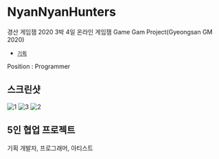 # NyanNyanHunters
경산 게임잼 2020 3박 4일 온라인 게임잼
Game Gam Project(Gyeongsan GM 2020)

- [`기획`](https://www.notion.so/39b60a639c9048cc9d7099897a6b7d17)

Position : Programmer

## 스크린샷
![1](https://user-images.githubusercontent.com/32855863/93016051-44505a80-f5f9-11ea-9ca6-ef29eaabad54.PNG)
![3](https://user-images.githubusercontent.com/32855863/93016052-461a1e00-f5f9-11ea-9117-c61c1aa51bbe.png)
![2](https://user-images.githubusercontent.com/32855863/93016053-46b2b480-f5f9-11ea-839a-fe41764e6461.png)

## 5인 협업 프로젝트
기획 개발자, 프로그래머, 아티스트   


